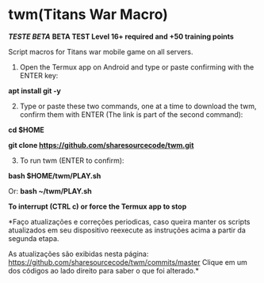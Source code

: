 # twm(Titans War Macro)
***TESTE BETA***
**BETA TEST Level 16+ required and +50 training points**

Script macros for Titans war mobile game on all servers.

1. Open the Termux app on Android and type or paste confirming with the ENTER key:

**apt install git -y**


2. Type or paste these two commands, one at a time to download the twm, confirm them with ENTER (The link is part of the second command):

**cd $HOME**

**git clone https://github.com/sharesourcecode/twm.git**


3. To run twm (ENTER to confirm):

**bash $HOME/twm/PLAY.sh**

Or:
**bash ~/twm/PLAY.sh**


**To interrupt (CTRL c) or force the Termux app to stop**

*Faço atualizações e correções periodicas, caso queira manter os scripts atualizados em seu dispositivo reexecute as instruções acima a partir da segunda etapa.

As atualizações são exibidas nesta página: https://github.com/sharesourcecode/twm/commits/master
Clique em um dos códigos ao lado direito para saber o que foi alterado.* 
